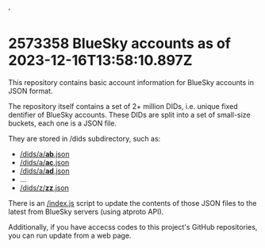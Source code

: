'<!--'; jsonp(`-->
# <span class=accountnumber>2573358</span> BlueSky accounts as of <span class=timestamp>2023-12-16T13:58:10.897Z</span>

This repository contains basic account information for BlueSky accounts in JSON format.

The repository itself contains a set of 2+ million DIDs, i.e. unique fixed dentifier
of BlueSky accounts. These DIDs are split into a set of small-size buckets, each
one is a JSON file.

They are stored in /dids subdirectory, such as:

* [/dids/a/**ab**.json](./dids/a/ab.json)
* [/dids/a/**ac**.json](./dids/a/ac.json)
* [/dids/a/**ad**.json](./dids/a/ad.json)
* ...
* [/dids/z/**zz**.json](./dids/z/zz.json)

There is an [/index.js](./index.js) script to update the contents of those JSON files
to the latest from BlueSky servers (using atproto API).

Additionally, if you have accecss codes to this project's GitHub repositories, you
can run update from a web page.



<!-- `)// -->